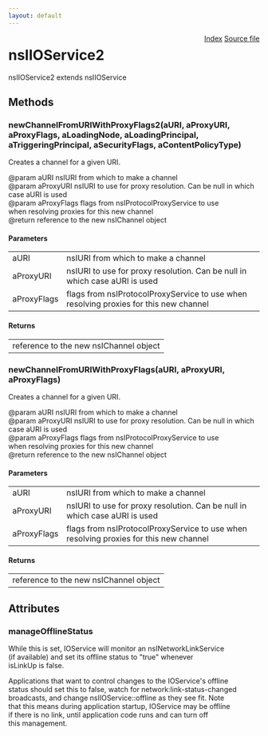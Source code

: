```yaml
---
layout: default
---
```

<div class='links' style='float:right'><a href="../index.html">Index</a>
<a href="http://dxr.mozilla.org/mozilla-central/source/netwerk/base/public/nsIIOService2.idl">Source file</a>
</div>

# nsIIOService2 #
  
nsIIOService2 extends nsIIOService  
  

## Methods ##

### newChannelFromURIWithProxyFlags2(aURI, aProxyURI, aProxyFlags, aLoadingNode, aLoadingPrincipal, aTriggeringPrincipal, aSecurityFlags, aContentPolicyType) ###
  
Creates a channel for a given URI.  
  
@param aURI nsIURI from which to make a channel  
@param aProxyURI nsIURI to use for proxy resolution. Can be null in which  
       case aURI is used  
@param aProxyFlags flags from nsIProtocolProxyService to use  
       when resolving proxies for this new channel  
@return reference to the new nsIChannel object  
  

#### Parameters ####

<table>

<tr>
<td>aURI</td>
<td>nsIURI from which to make a channel  
</td>
</tr>

<tr>
<td>aProxyURI</td>
<td>nsIURI to use for proxy resolution. Can be null in which  
       case aURI is used  
</td>
</tr>

<tr>
<td>aProxyFlags</td>
<td>flags from nsIProtocolProxyService to use  
       when resolving proxies for this new channel  
</td>
</tr>

</table>

#### Returns ####

<table>

<tr>
<td>reference to the new nsIChannel object  
</td>
</tr>

</table>

### newChannelFromURIWithProxyFlags(aURI, aProxyURI, aProxyFlags) ###
  
Creates a channel for a given URI.  
  
@param aURI nsIURI from which to make a channel  
@param aProxyURI nsIURI to use for proxy resolution. Can be null in which  
       case aURI is used  
@param aProxyFlags flags from nsIProtocolProxyService to use  
       when resolving proxies for this new channel  
@return reference to the new nsIChannel object  
  

#### Parameters ####

<table>

<tr>
<td>aURI</td>
<td>nsIURI from which to make a channel  
</td>
</tr>

<tr>
<td>aProxyURI</td>
<td>nsIURI to use for proxy resolution. Can be null in which  
       case aURI is used  
</td>
</tr>

<tr>
<td>aProxyFlags</td>
<td>flags from nsIProtocolProxyService to use  
       when resolving proxies for this new channel  
</td>
</tr>

</table>

#### Returns ####

<table>

<tr>
<td>reference to the new nsIChannel object  
</td>
</tr>

</table>

## Attributes ##

### manageOfflineStatus ###
  
While this is set, IOService will monitor an nsINetworkLinkService  
(if available) and set its offline status to "true" whenever  
isLinkUp is false.  
  
Applications that want to control changes to the IOService's offline  
status should set this to false, watch for network:link-status-changed  
broadcasts, and change nsIIOService::offline as they see fit. Note  
that this means during application startup, IOService may be offline  
if there is no link, until application code runs and can turn off  
this management.  
  
